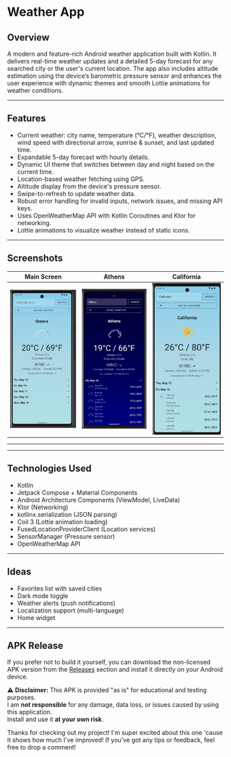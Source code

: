 # Weather App

## Overview

A modern and feature-rich Android weather application built with Kotlin. It delivers real-time weather updates and a detailed 5-day forecast for any searched city or the user's current location. The app also includes altitude estimation using the device’s barometric pressure sensor and enhances the user experience with dynamic themes and smooth Lottie animations for weather conditions.

---

## Features

- Current weather: city name, temperature (°C/°F), weather description, wind speed with directional arrow, sunrise & sunset, and last updated time.
- Expandable 5-day forecast with hourly details.
- Dynamic UI theme that switches between day and night based on the current time.
- Location-based weather fetching using GPS.
- Altitude display from the device's pressure sensor.
- Swipe-to-refresh to update weather data.
- Robust error handling for invalid inputs, network issues, and missing API keys.
- Uses OpenWeatherMap API with Kotlin Coroutines and Ktor for networking.
- Lottie animations to visualize weather instead of static icons.

---

## Screenshots

| Main Screen | Athens | California |
|-------------|--------|------------|
| ![Main](screenshots/main.JPG) | ![Athens](screenshots/athens.JPG) | ![California](screenshots/california.JPG) |

---


---

##  Technologies Used

- Kotlin
- Jetpack Compose + Material Components
- Android Architecture Components (ViewModel, LiveData)
- Ktor (Networking)
- kotlinx.serialization (JSON parsing)
- Coil 3 (Lottie animation loading)
- FusedLocationProviderClient (Location services)
- SensorManager (Pressure sensor)
- OpenWeatherMap API

---

##  Ideas

- Favorites list with saved cities  
- Dark mode toggle  
- Weather alerts (push notifications)  
- Localization support (multi-language)
- Home widget


---

##  APK Release

If you prefer not to build it yourself, you can download the non-licensed APK version from the [Releases](https://github.com/RaeXp917/Weather-app/releases/tag/test) section and install it directly on your Android device.

⚠️ **Disclaimer:** This APK is provided "as is" for educational and testing purposes.  
I am **not responsible** for any damage, data loss, or issues caused by using this application.  
Install and use it **at your own risk**.

Thanks for checking out my project! I'm super excited about this one 'cause it shows how much I've improved! If you’ve got any tips or feedback, feel free to drop a comment!

